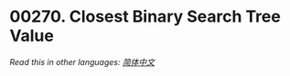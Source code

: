 # 00270. Closest Binary Search Tree Value

  _Read this in other languages:_
    [_简体中文_](README.zh-CN.md)

